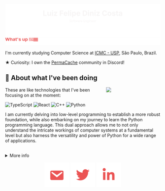 <img src="./public/images/header.svg" alt="header">
    <img src="./public/images/hi.svg" alt="header">
    <p>I'm currently studying Computer Science at <a href="https://www.icmc.usp.br/">ICMC - USP</a>, São Paulo, Brazil.</p>
    <p>★ Curiosity: I own the <a href="https://discord.gg/UeutKXCBpG">PermaCache</a> community in Discord!</p>

## :dart: About what I've been doing

<a href="https://github.com/lfelipediniz?tab=repositories">
<img width="35%" align="right" src="https://github-readme-stats.vercel.app/api/top-langs/?username=lfelipediniz&bg_color=00000000&hide_border=true&title_color=EB5454&text_color=78909C&hide=html,css,makefile,shell,gdscript" />
</a>

These are like technologies that I've been focusing on at the moment:

![TypeScript](https://img.shields.io/badge/-Typescript-blue?&logo=typescript&logoColor=white)
![React](https://img.shields.io/badge/-React-0065b8?&logo=react)
![C++](https://img.shields.io/badge/C++-0081EB.svg?style=flat&logo=c%2B%2B)
![Python](https://img.shields.io/badge/-Python-blue?&logo=python&logoColor=white)

I am currently delving into low-level programming to establish a more robust foundation, while also embarking on my journey to learn the Python programming language. This dual approach allows me to not only understand the intricate workings of computer systems at a fundamental level but also harness the versatility and power of Python for a wide range of applications.

</br>

<details>
    <summary markdown="span">More info</summary>
    <a href="https://github.com/lfelipediniz?tab=repositories">
    <img src="https://streak-stats.demolab.com?user=lfelipediniz&theme=vue-dark&hide_border=true&background=FFFFFF00&fire=EB5454&currStreakNum=EB5454&stroke=78909C&ring=EB5454&sideNums=EB5454&currStreakLabel=EB5454&sideLabels=EB5454&dates=78909C&excludeDaysLabel=EB5454" alt="GitHub Streak" />
    </a>
            
        
</details>

<p align="center">
<a href="mailto:lfediniz@gmail.com" target="blank"><img align="center" src="./public/images/mail.svg" alt="lfdinizcosta" height="80" width="80" /></a>
<a href="https://twitter.com/lfdinizcosta" target="blank"><img align="center" src="./public/images/twitter.svg" alt="lfelipedinz" height="80" width="80" /></a>
<a href="https://www.linkedin.com/in/lfelipediniz/" target="blank"><img align="center" src="./public/images/linkedin.svg" alt="lfelipedinz" height="80" width="80" /></a>
    
</p>
